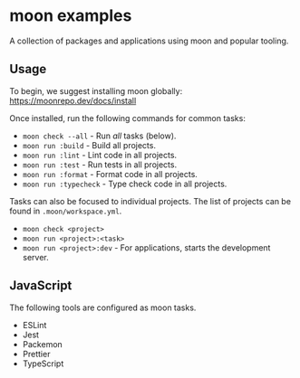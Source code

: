 # moon examples

A collection of packages and applications using moon and popular tooling.

## Usage

To begin, we suggest installing moon globally: https://moonrepo.dev/docs/install

Once installed, run the following commands for common tasks:

- `moon check --all` - Run _all_ tasks (below).
- `moon run :build` - Build all projects.
- `moon run :lint` - Lint code in all projects.
- `moon run :test` - Run tests in all projects.
- `moon run :format` - Format code in all projects.
- `moon run :typecheck` - Type check code in all projects.

Tasks can also be focused to individual projects. The list of projects can be found in
`.moon/workspace.yml`.

- `moon check <project>`
- `moon run <project>:<task>`
- `moon run <project>:dev` - For applications, starts the development server.

## JavaScript

The following tools are configured as moon tasks.

- ESLint
- Jest
- Packemon
- Prettier
- TypeScript
